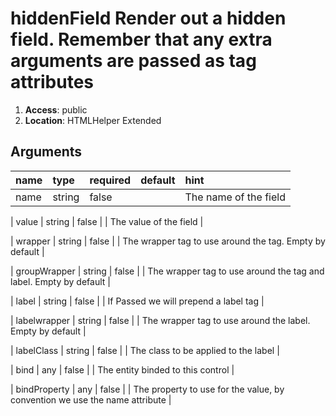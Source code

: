 
# hiddenField Render out a hidden field. Remember that any extra arguments are passed as tag attributes 

1. **Access**: public
2. **Location**: HTMLHelper Extended 

## Arguments

| name 	| type 	| required 	| default 	| hint 	|
|:--- 	|:--- 	|:--- 		|:--- 		|:--- 	|
| name | string | false |  | The name of the field |


| value | string | false |  | The value of the field |


| wrapper | string | false |  | The wrapper tag to use around the tag. Empty by default |


| groupWrapper | string | false |  | The wrapper tag to use around the tag and label. Empty by default |


| label | string | false |  | If Passed we will prepend a label tag |


| labelwrapper | string | false |  | The wrapper tag to use around the label. Empty by default |


| labelClass | string | false |  | The class to be applied to the label |


| bind | any | false |  | The entity binded to this control |


| bindProperty | any | false |  | The property to use for the value, by convention we use the name attribute |


